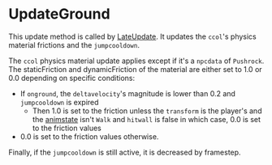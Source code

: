 # UpdateGround

This update method is called by [LateUpdate](Unity%20events/LateUpdate.md). It updates the `ccol`'s physics material frictions and the `jumpcooldown`.

The `ccol` physics material update applies except if it's a `npcdata` of `Pushrock`. The staticFriction and dynamicFriction of the material are either set to 1.0 or 0.0 depending on specific conditions:

* If `onground`, the `deltavelocity`'s magnitude is lower than 0.2 and `jumpcooldown` is expired
  * Then 1.0 is set to the friction unless the `transform` is the player's and the [animstate](../Animations/animstate.md) isn't `Walk` and `hitwall` is false in which case, 0.0 is set to the friction values
* 0.0 is set to the friction values otherwise.

Finally, if the `jumpcooldown` is still active, it is decreased by framestep.
